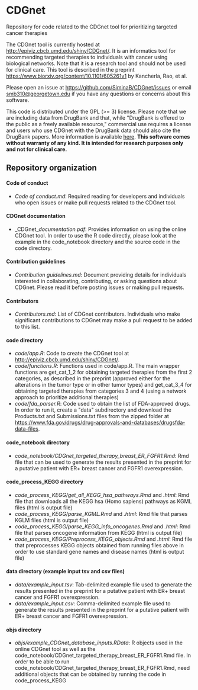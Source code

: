 # CDGnet

Repository for code related to the CDGnet tool for prioritizing targeted cancer therapies

The CDGnet tool is currently hosted at http://epiviz.cbcb.umd.edu/shiny/CDGnet/. It is an informatics tool for recommending targeted therapies to individuals with cancer using biological networks. Note that it is a research tool and should not be used for clinical care.
This tool is described in the preprint https://www.biorxiv.org/content/10.1101/605261v1 by Kancherla, Rao, et al.

Please open an issue at https://github.com/SiminaB/CDGnet/issues or email smb310@georgetown.edu if you have any questions or concerns about this software.

This code is distributed under the GPL (>= 3) license. Please note that we are including data from DrugBank and that, while "DrugBank is offered to the public as a freely available resource," commercial use requires a license and
users who use CDGnet with the DrugBank data should also cite the DrugBank papers. More information is available [here](https://www.drugbank.ca/).
**This software comes without warranty of any kind. It is intended for research purposes only and not for clinical care.**

## Repository organization

#### Code of conduct
* _Code of conduct.md_: Required reading for developers and individuals who open issues or make pull requests related to the CDGnet tool.
#### CDGnet documentation
* _CDGnet\__documentation.pdf_: Provides information on using the online CDGnet tool. In order to use the R code directly, please look at the example in the code_notebook directory and the source code in the code directory.
#### Contribution guidelines
* *Contribution guidelines.md*: Document providing details for individuals interested in collaborating, contributing, or asking questions about CDGnet. Please read it before posting issues or making pull requests.
#### Contributors
* *Contributors.md*: List of CDGnet contributors. Individuals who make significant contributions to CDGnet may make a pull request to be added to this list.
#### code directory
* *code/app.R*: Code to create the CDGnet tool at http://epiviz.cbcb.umd.edu/shiny/CDGnet/.
* *code/functions.R*: Functions used in code/app.R. The main wrapper functions are get_cat_1_2 for obtaining targeted therapies from the first 2 categories, as described in the 
preprint (approved either for the alterations in the tumor type or in other tumor types) and get_cat_3_4 for obtaining targeted therapies from categories 3 and 4 (using a network
approach to prioritize additional therapies)
* *code/fda_parser.R*: Code used to obtain the list of FDA-approved drugs. In order to run it, create a "data" subdirectory and download the Products.txt and Submissions.txt files from the zipped folder at https://www.fda.gov/drugs/drug-approvals-and-databases/drugsfda-data-files.
#### code_notebook directory
* *code_notebook/CDGnet_targeted_therapy_breast_ER_FGFR1.Rmd*: Rmd file that can be used to generate the results presented in the preprint for a putative patient with ER+ breast cancer and FGFR1 overexpression.
#### code_process_KEGG directory
* *code_process_KEGG/get_all_KEGG_hsa_pathways.Rmd* and *.html*: Rmd file that downloads all the KEGG hsa (Homo sapiens) pathways as KGML files (html is output file)
* *code_process_KEGG/parse_KGML.Rmd* and *.html*: Rmd file that parses KGLM files (html is output file)
* *code_process_KEGG/parse_KEGG_info_oncogenes.Rmd* and *.html*: Rmd file that parses oncogene information from KEGG (html is output file)
* *code_process_KEGG/Preprocess_KEGG_objects.Rmd* and *.html*: Rmd file that preprocesses KEGG objects obtained from running files above in order to use standard gene names and disease names (html is output file)
#### data directory (example input tsv and csv files)
* *data/example_input.tsv*: Tab-delimited example file used to generate the results presented in the preprint for a putative patient with ER+ breast cancer and FGFR1 overexpression.
* *data/example_input.csv*: Comma-delimited example file used to generate the results presented in the preprint for a putative patient with ER+ breast cancer and FGFR1 overexpression.
#### objs directory
* *objs/example_CDGnet_database_inputs.RData*: R objects used in the online CDGnet tool as well as the code_notebook/CDGnet_targeted_therapy_breast_ER_FGFR1.Rmd file. In order to be able to run code_notebook/CDGnet_targeted_therapy_breast_ER_FGFR1.Rmd, need additional objects that can be obtained
by running the code in code_process_KEGG


